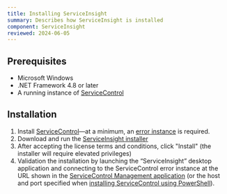 ```yaml
---
title: Installing ServiceInsight
summary: Describes how ServiceInsight is installed
component: ServiceInsight
reviewed: 2024-06-05
---
```


## Prerequisites

- Microsoft Windows
- .NET Framework 4.8 or later
- A running instance of [ServiceControl](/servicecontrol)

## Installation

1. Install [ServiceControl](/servicecontrol/installation)—at a minimum, an [error instance](/servicecontrol/#servicecontrol-instance-types) is required.
1. Download and run the [ServiceInsight installer](https://github.com/Particular/ServiceInsight/releases)
1. After accepting the license terms and conditions, click "Install" (the installer will require elevated privileges)
1. Validation the installation by launching the “ServiceInsight” desktop application and connecting to the ServiceControl error instance at the URL shown in the [ServiceControl Management application](/servicecontrol/installation#installing-servicecontrol-instances) (or the host and port specified when [installing ServiceControl using PowerShell](/servicecontrol/powershell)). 
